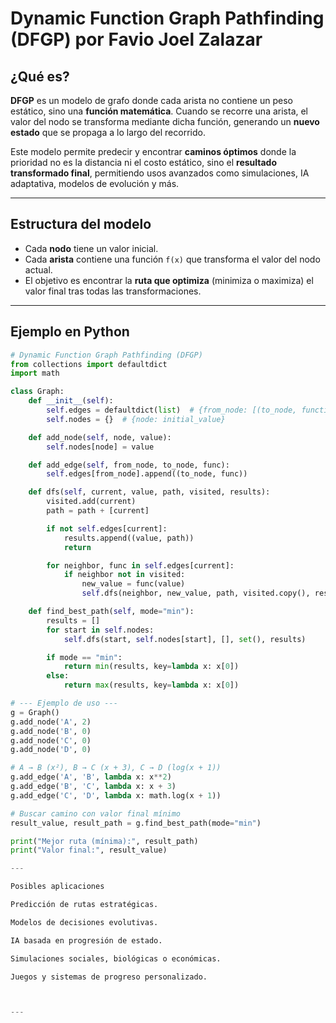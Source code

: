 # Dynamic Function Graph Pathfinding (DFGP) por Favio Joel Zalazar

## ¿Qué es?

**DFGP** es un modelo de grafo donde cada arista no contiene un peso estático, sino una **función matemática**. Cuando se recorre una arista, el valor del nodo se transforma mediante dicha función, generando un **nuevo estado** que se propaga a lo largo del recorrido.

Este modelo permite predecir y encontrar **caminos óptimos** donde la prioridad no es la distancia ni el costo estático, sino el **resultado transformado final**, permitiendo usos avanzados como simulaciones, IA adaptativa, modelos de evolución y más.

---

## Estructura del modelo

- Cada **nodo** tiene un valor inicial.
- Cada **arista** contiene una función `f(x)` que transforma el valor del nodo actual.
- El objetivo es encontrar la **ruta que optimiza** (minimiza o maximiza) el valor final tras todas las transformaciones.

---

## Ejemplo en Python

```python
# Dynamic Function Graph Pathfinding (DFGP)
from collections import defaultdict
import math

class Graph:
    def __init__(self):
        self.edges = defaultdict(list)  # {from_node: [(to_node, function)]}
        self.nodes = {}  # {node: initial_value}

    def add_node(self, node, value):
        self.nodes[node] = value

    def add_edge(self, from_node, to_node, func):
        self.edges[from_node].append((to_node, func))

    def dfs(self, current, value, path, visited, results):
        visited.add(current)
        path = path + [current]

        if not self.edges[current]:
            results.append((value, path))
            return

        for neighbor, func in self.edges[current]:
            if neighbor not in visited:
                new_value = func(value)
                self.dfs(neighbor, new_value, path, visited.copy(), results)

    def find_best_path(self, mode="min"):
        results = []
        for start in self.nodes:
            self.dfs(start, self.nodes[start], [], set(), results)

        if mode == "min":
            return min(results, key=lambda x: x[0])
        else:
            return max(results, key=lambda x: x[0])

# --- Ejemplo de uso ---
g = Graph()
g.add_node('A', 2)
g.add_node('B', 0)
g.add_node('C', 0)
g.add_node('D', 0)

# A → B (x²), B → C (x + 3), C → D (log(x + 1))
g.add_edge('A', 'B', lambda x: x**2)
g.add_edge('B', 'C', lambda x: x + 3)
g.add_edge('C', 'D', lambda x: math.log(x + 1))

# Buscar camino con valor final mínimo
result_value, result_path = g.find_best_path(mode="min")

print("Mejor ruta (mínima):", result_path)
print("Valor final:", result_value)

---

Posibles aplicaciones

Predicción de rutas estratégicas.

Modelos de decisiones evolutivas.

IA basada en progresión de estado.

Simulaciones sociales, biológicas o económicas.

Juegos y sistemas de progreso personalizado.



---